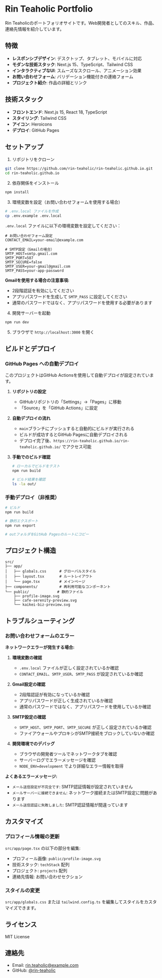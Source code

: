 # Rin Teaholic Portfolio

Rin Teaholicのポートフォリオサイトです。Web開発者としてのスキル、作品、連絡先情報を紹介しています。

## 特徴

- **レスポンシブデザイン**: デスクトップ、タブレット、モバイルに対応
- **モダンな技術スタック**: Next.js 15、TypeScript、Tailwind CSS
- **インタラクティブなUI**: スムーズなスクロール、アニメーション効果
- **お問い合わせフォーム**: バリデーション機能付きの連絡フォーム
- **プロジェクト紹介**: 作品の詳細とリンク

## 技術スタック

- **フロントエンド**: Next.js 15, React 18, TypeScript
- **スタイリング**: Tailwind CSS
- **アイコン**: Heroicons
- **デプロイ**: GitHub Pages

## セットアップ

1. リポジトリをクローン
```bash
git clone https://github.com/rin-teaholic/rin-teaholic.github.io.git
cd rin-teaholic.github.io
```

2. 依存関係をインストール
```bash
npm install
```

3. 環境変数を設定（お問い合わせフォームを使用する場合）
```bash
# .env.local ファイルを作成
cp .env.example .env.local
```

`.env.local` ファイルに以下の環境変数を設定してください：

```env
# お問い合わせフォーム設定
CONTACT_EMAIL=your-email@example.com

# SMTP設定（Gmailの場合）
SMTP_HOST=smtp.gmail.com
SMTP_PORT=587
SMTP_SECURE=false
SMTP_USER=your-gmail@gmail.com
SMTP_PASS=your-app-password
```

**Gmailを使用する場合の注意事項:**
- 2段階認証を有効にしてください
- アプリパスワードを生成して `SMTP_PASS` に設定してください
- 通常のパスワードではなく、アプリパスワードを使用する必要があります

4. 開発サーバーを起動
```bash
npm run dev
```

5. ブラウザで `http://localhost:3000` を開く

## ビルドとデプロイ

### GitHub Pages への自動デプロイ

このプロジェクトはGitHub Actionsを使用して自動デプロイが設定されています。

1. **リポジトリの設定**
   - GitHubリポジトリの「Settings」→「Pages」に移動
   - 「Source」を「GitHub Actions」に設定

2. **自動デプロイの流れ**
   - `main`ブランチにプッシュすると自動的にビルドが実行される
   - ビルドが成功するとGitHub Pagesに自動デプロイされる
   - デプロイ完了後、`https://rin-teaholic.github.io/rin-teaholic.github.io/` でアクセス可能

3. **手動でのビルド確認**
   ```bash
   # ローカルでビルドをテスト
   npm run build
   
   # ビルド結果を確認
   ls -la out/
   ```

### 手動デプロイ（非推奨）

```bash
# ビルド
npm run build

# 静的エクスポート
npm run export

# outフォルダをGitHub Pagesのルートにコピー
```

## プロジェクト構造

```
src/
├── app/
│   ├── globals.css      # グローバルスタイル
│   ├── layout.tsx       # ルートレイアウト
│   └── page.tsx         # メインページ
├── components/          # 再利用可能なコンポーネント
└── public/             # 静的ファイル
    ├── profile-image.svg
    ├── cafe-serenity-preview.svg
    └── kaikei-biz-preview.svg
```

## トラブルシューティング

### お問い合わせフォームのエラー

**ネットワークエラーが発生する場合:**

1. **環境変数の確認**
   - `.env.local` ファイルが正しく設定されているか確認
   - `CONTACT_EMAIL`、`SMTP_USER`、`SMTP_PASS` が設定されているか確認

2. **Gmail設定の確認**
   - 2段階認証が有効になっているか確認
   - アプリパスワードが正しく生成されているか確認
   - 通常のパスワードではなく、アプリパスワードを使用しているか確認

3. **SMTP設定の確認**
   - `SMTP_HOST`、`SMTP_PORT`、`SMTP_SECURE` が正しく設定されているか確認
   - ファイアウォールやプロキシがSMTP接続をブロックしていないか確認

4. **開発環境でのデバッグ**
   - ブラウザの開発者ツールでネットワークタブを確認
   - サーバーログでエラーメッセージを確認
   - `NODE_ENV=development` でより詳細なエラー情報を取得

**よくあるエラーメッセージ:**

- `メール送信設定が不完全です`: SMTP認証情報が設定されていません
- `メールサーバーに接続できません`: ネットワーク接続またはSMTP設定に問題があります
- `メール送信認証に失敗しました`: SMTP認証情報が間違っています

## カスタマイズ

### プロフィール情報の更新

`src/app/page.tsx` の以下の部分を編集:

- プロフィール画像: `public/profile-image.svg`
- 技術スタック: `techStack` 配列
- プロジェクト: `projects` 配列
- 連絡先情報: お問い合わせセクション

### スタイルの変更

`src/app/globals.css` または `tailwind.config.ts` を編集してスタイルをカスタマイズできます。

## ライセンス

MIT License

## 連絡先

- Email: rin.teaholic@example.com
- GitHub: [@rin-teaholic](https://github.com/rin-teaholic)
